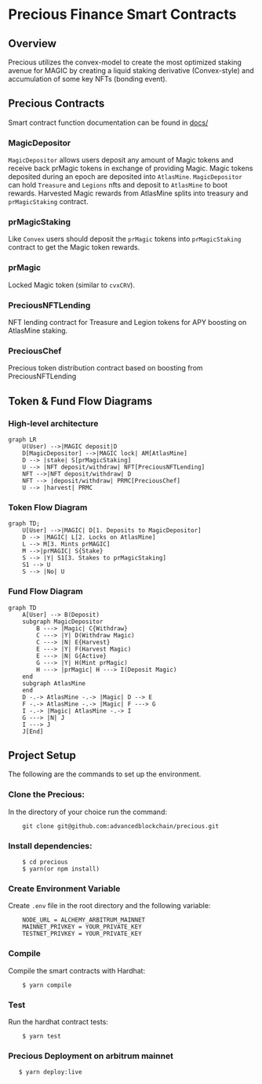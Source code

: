 # Precious Finance Smart Contracts

## Overview

Precious utilizes the convex-model to create the most optimized staking avenue for MAGIC by creating a liquid staking derivative (Convex-style) and accumulation of some key NFTs (bonding event).

## Precious Contracts

Smart contract function documentation can be found in [docs/](https://github.com/advancedblockchain/precious/tree/main/docs)

### MagicDepositor

`MagicDepositor` allows users deposit any amount of Magic tokens and receive back prMagic tokens in exchange of providing Magic. Magic tokens deposited during an epoch are deposited into `AtlasMine`. `MagicDepositor` can hold `Treasure` and `Legions` nfts and deposit to `AtlasMine` to boot rewards. Harvested Magic rewards from AtlasMine splits into treasury and `prMagicStaking` contract.

### prMagicStaking

Like `Convex` users should deposit the `prMagic` tokens into `prMagicStaking` contract to get the Magic token rewards.

### prMagic

Locked Magic token (similar to `cvxCRV`).

### PreciousNFTLending

NFT lending contract for Treasure and Legion tokens for APY boosting on AtlasMine staking.

### PreciousChef

Precious token distribution contract based on boosting from PreciousNFTLending

## Token & Fund Flow Diagrams

### High-level architecture

```mermaid
graph LR
    U(User) -->|MAGIC deposit|D
    D[MagicDepositor] -->|MAGIC lock| AM[AtlasMine]
    D --> |stake| S[prMagicStaking]
    U --> |NFT deposit/withdraw| NFT[PreciousNFTLending]
    NFT -->|NFT deposit/withdraw| D
    NFT --> |deposit/withdraw| PRMC[PreciousChef]
    U --> |harvest| PRMC

```

### Token Flow Diagram

```mermaid
graph TD;
    U[User] -->|MAGIC| D[1. Deposits to MagicDepositor]
    D --> |MAGIC| L[2. Locks on AtlasMine]
    L --> M[3. Mints prMAGIC]
    M -->|prMAGIC| S{Stake}
    S --> |Y| S1[3. Stakes to prMagicStaking]
    S1 --> U
    S --> |No| U
```

### Fund Flow Diagram

```mermaid
graph TD
    A[User] --> B(Deposit)
    subgraph MagicDepositor
        B ---> |Magic| C{Withdraw}
        C ---> |Y| D(Withdraw Magic)
        C ---> |N| E{Harvest}
        E ---> |Y| F(Harvest Magic)
        E ---> |N| G{Active}
        G ---> |Y| H(Mint prMagic)
        H ---> |prMagic| H ---> I(Deposit Magic)
    end
    subgraph AtlasMine
    end
    D -.-> AtlasMine -.-> |Magic| D --> E
    F -.-> AtlasMine -.-> |Magic| F ---> G
    I -.-> |Magic| AtlasMine -.-> I
    G ---> |N| J
    I ---> J
    J[End]
```

## Project Setup

The following are the commands to set up the environment.

### Clone the Precious:

In the directory of your choice run the command:

```
    git clone git@github.com:advancedblockchain/precious.git
```

### Install dependencies:

```
    $ cd precious
    $ yarn(or npm install)
```

### Create Environment Variable

Create `.env` file in the root directory and the following variable:

```
    NODE_URL = ALCHEMY_ARBITRUM_MAINNET
    MAINNET_PRIVKEY = YOUR_PRIVATE_KEY
    TESTNET_PRIVKEY = YOUR_PRIVATE_KEY
```

### Compile

Compile the smart contracts with Hardhat:

```
    $ yarn compile
```

### Test

Run the hardhat contract tests:

```
    $ yarn test
```

### Precious Deployment on arbitrum mainnet

```
   $ yarn deploy:live

```
